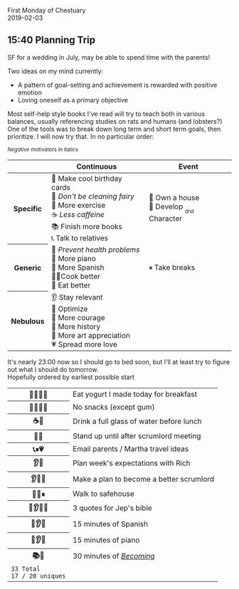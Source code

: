 First Monday of Chestuary  
2019-02-03

## 15:40 Planning Trip
SF for a wedding in July, may be able to spend time with the parents!

Two ideas on my mind currently:
  - A pattern of goal-setting and achievement is rewarded with positive emotion
  - Loving oneself as a primary objective
  
 Most self-help style books I've read will try to teach both in various balances, usually referencing studies on rats and humans (and lobsters?) One of the tools was to break down long term and short term goals, then prioritize.  I will now try that. In no particular order:

<sub>*Negative* motivators in italics</sub>
<table>
<thead>
<tr>
	<th></th>
	<th>Continuous</th>
	<th>Event</th>
</tr>
</thead>
<tbody>
<tr>
	<th>Specific</td>
	<td>
		💌 Make cool birthday cards</br>
		🧚 <i> Don't be cleaning fairy</i><br/>
		🤸 More exercise<br/>
		☕ <i> Less caffeine</i><br/>
    📚 Finish more books<br/>
		📞 Talk to relatives<br/>
	</td>
	<td>
		🏡 Own a house </br>
		🧛 Develop <sub><sub>dnd</sub></sub> Character</br>
	</td>
</tr>
<tr>
	<th>Generic</th>
	<td>
		🙇 <i>Prevent health problems</i></br>
		🎹 More piano</br>
		💬 More Spanish</br>
		👨‍🍳Cook better</br>
		🥦 Eat better</br>
	</td>
  <td>
  	⏸ Take breaks
  </td>
</tr>
<tr>
	<th>Nebulous</th>
	<td>
		👂 Stay relevant</br>
		🔧 Optimize</br>
		🦁 More courage</br>
		🗿 More history</br>
		🎫 More art appreciation</br>
    💗 Spread more love
	</td>
</tr>
</tbody>
</table>

It's nearly 23:00 now so I should go to bed soon, but I'll at least try to figure out what I should do tomorrow.  
Hopefully ordered by earliest possible start
<table>
<thead>
</thead>
<tbody>
<tr>
  <th>🙇👨‍🍳🥦</th>
  <td>Eat yogurt I made today for breakfast</td>
</tr>
<tr>
  <th>👨‍🍳🥦🦁</th>
  <td>No snacks (except gum)</td>
</tr>
<tr>
  <th>☕🙇</th>
  <td>Drink a full glass of water before lunch</td>
</tr>
<tr>
  <th>🤸🙇</th>
  <td>Stand up until after scrumlord meeting</td>
</tr>
<tr>
  <th>📞⏸💗</th>
  <td>Email parents / Martha travel ideas</td>
</tr>
<tr>
  <th>👂🔧</th>
  <td>Plan week's expectations with Rich</td>
</tr>
<tr>
  <th>👂🔧💗</th>
  <td>Make a plan to become a better scrumlord</td>
</tr>
<tr>
  <th>🤸🙇⏸</th>
  <td>Walk to safehouse</td>
</tr>
<tr>
  <th>🧛👂🎫💗</th>
  <td>3 quotes for Jep's bible</td>
</tr>
<tr>
  <th>💬👂🦁</th>
  <td>15 minutes of Spanish</td>
</tr>
<tr>
  <th>🎹👂🦁</th>
  <td>15 minutes of piano</td>
</tr>
<tr>
  <th>📚🗿</th>
  <td>30 minutes of <a href="https://en.wikipedia.org/wiki/Becoming_(book)"><i>Becoming</i></a></td>
</tr>
<tr>
  <td>
    <code>33 Total</code><br/>
    <code>17 / 20 uniques</code>
  </td>
</tr>
</tbody>
</table>
